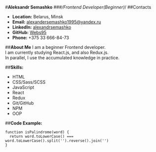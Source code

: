 #**Aleksandr Semashko**
###*/Frontend Developer(Beginner)*/
##Contacts
* **Location:** Belarus, Minsk 
* **Email:** alexandersemashko1995@yandex.ru
* **LinkedIn:** [alexandrsemashko](https://www.linkedin.com/in/alexandrsemashko/)
* **GitHub:** [Webs95](https://github.com/Webs95)
* **Phone:** +375 33 666-84-73

##**About Me**
I am a beginner Frontend developer.\
I am currently studying React.js, and also Redux.js.\
In parallel, I use the accumulated knowledge in practice.

##**Skills:**
* HTML
* CSS/Sass/SCSS
* JavaScript
* React
* Redux
* Git/GitHub
* NPM
* OOP

##**Code Example:**
```
function isPalindrome(word) {
  return word.toLowerCase() === word.toLowerCase().split('').reverse().join('')
}
```

